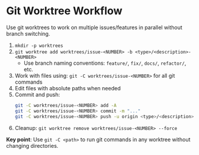 # Git Worktree Workflow

Use git worktrees to work on multiple issues/features in parallel without branch switching.

1. `mkdir -p worktrees`
2. `git worktree add worktrees/issue-<NUMBER> -b <type>/<description>-<NUMBER>`
   - Use branch naming conventions: `feature/`, `fix/`, `docs/`, `refactor/`, etc.
3. Work with files using: `git -C worktrees/issue-<NUMBER>` for all git commands
4. Edit files with absolute paths when needed
5. Commit and push: 
   ```bash
   git -C worktrees/issue-<NUMBER> add -A
   git -C worktrees/issue-<NUMBER> commit -m "..."
   git -C worktrees/issue-<NUMBER> push -u origin <type>/<description>-<NUMBER>
   ```
6. Cleanup: `git worktree remove worktrees/issue-<NUMBER> --force`

**Key point**: Use `git -C <path>` to run git commands in any worktree without changing directories.
